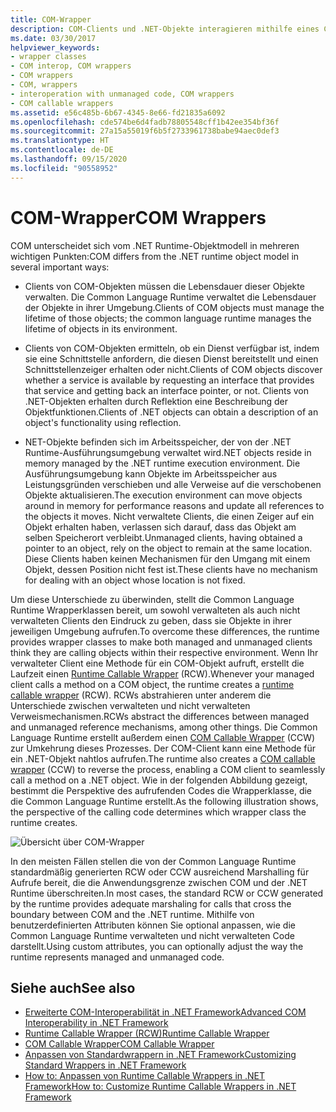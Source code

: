 ```yaml
---
title: COM-Wrapper
description: COM-Clients und .NET-Objekte interagieren mithilfe eines COM Callable Wrapper und eines Runtime Callable Wrapper. Die CLR erstellt Wrapper automatisch.
ms.date: 03/30/2017
helpviewer_keywords:
- wrapper classes
- COM interop, COM wrappers
- COM wrappers
- COM, wrappers
- interoperation with unmanaged code, COM wrappers
- COM callable wrappers
ms.assetid: e56c485b-6b67-4345-8e66-fd21835a6092
ms.openlocfilehash: cde574be6d4fadb78805548cff1b42ee354bf36f
ms.sourcegitcommit: 27a15a55019f6b5f2733961738babe94aec0def3
ms.translationtype: HT
ms.contentlocale: de-DE
ms.lasthandoff: 09/15/2020
ms.locfileid: "90558952"
---
```

# <a name="com-wrappers"></a><span data-ttu-id="a0da2-104">COM-Wrapper</span><span class="sxs-lookup"><span data-stu-id="a0da2-104">COM Wrappers</span></span>
<span data-ttu-id="a0da2-105">COM unterscheidet sich vom .NET Runtime-Objektmodell in mehreren wichtigen Punkten:</span><span class="sxs-lookup"><span data-stu-id="a0da2-105">COM differs from the .NET runtime object model in several important ways:</span></span>  
  
- <span data-ttu-id="a0da2-106">Clients von COM-Objekten müssen die Lebensdauer dieser Objekte verwalten. Die Common Language Runtime verwaltet die Lebensdauer der Objekte in ihrer Umgebung.</span><span class="sxs-lookup"><span data-stu-id="a0da2-106">Clients of COM objects must manage the lifetime of those objects; the common language runtime manages the lifetime of objects in its environment.</span></span>  
  
- <span data-ttu-id="a0da2-107">Clients von COM-Objekten ermitteln, ob ein Dienst verfügbar ist, indem sie eine Schnittstelle anfordern, die diesen Dienst bereitstellt und einen Schnittstellenzeiger erhalten oder nicht.</span><span class="sxs-lookup"><span data-stu-id="a0da2-107">Clients of COM objects discover whether a service is available by requesting an interface that provides that service and getting back an interface pointer, or not.</span></span> <span data-ttu-id="a0da2-108">Clients von .NET-Objekten erhalten durch Reflektion eine Beschreibung der Objektfunktionen.</span><span class="sxs-lookup"><span data-stu-id="a0da2-108">Clients of .NET objects can obtain a description of an object's functionality using reflection.</span></span>  
  
- <span data-ttu-id="a0da2-109">NET-Objekte befinden sich im Arbeitsspeicher, der von der .NET Runtime-Ausführungsumgebung verwaltet wird.</span><span class="sxs-lookup"><span data-stu-id="a0da2-109">NET objects reside in memory managed by the .NET runtime execution environment.</span></span> <span data-ttu-id="a0da2-110">Die Ausführungsumgebung kann Objekte im Arbeitsspeicher aus Leistungsgründen verschieben und alle Verweise auf die verschobenen Objekte aktualisieren.</span><span class="sxs-lookup"><span data-stu-id="a0da2-110">The execution environment can move objects around in memory for performance reasons and update all references to the objects it moves.</span></span> <span data-ttu-id="a0da2-111">Nicht verwaltete Clients, die einen Zeiger auf ein Objekt erhalten haben, verlassen sich darauf, dass das Objekt am selben Speicherort verbleibt.</span><span class="sxs-lookup"><span data-stu-id="a0da2-111">Unmanaged clients, having obtained a pointer to an object, rely on the object to remain at the same location.</span></span> <span data-ttu-id="a0da2-112">Diese Clients haben keinen Mechanismen für den Umgang mit einem Objekt, dessen Position nicht fest ist.</span><span class="sxs-lookup"><span data-stu-id="a0da2-112">These clients have no mechanism for dealing with an object whose location is not fixed.</span></span>  
  
 <span data-ttu-id="a0da2-113">Um diese Unterschiede zu überwinden, stellt die Common Language Runtime Wrapperklassen bereit, um sowohl verwalteten als auch nicht verwalteten Clients den Eindruck zu geben, dass sie Objekte in ihrer jeweiligen Umgebung aufrufen.</span><span class="sxs-lookup"><span data-stu-id="a0da2-113">To overcome these differences, the runtime provides wrapper classes to make both managed and unmanaged clients think they are calling objects within their respective environment.</span></span> <span data-ttu-id="a0da2-114">Wenn Ihr verwalteter Client eine Methode für ein COM-Objekt aufruft, erstellt die Laufzeit einen [Runtime Callable Wrapper](runtime-callable-wrapper.md) (RCW).</span><span class="sxs-lookup"><span data-stu-id="a0da2-114">Whenever your managed client calls a method on a COM object, the runtime creates a [runtime callable wrapper](runtime-callable-wrapper.md) (RCW).</span></span> <span data-ttu-id="a0da2-115">RCWs abstrahieren unter anderem die Unterschiede zwischen verwalteten und nicht verwalteten Verweismechanismen.</span><span class="sxs-lookup"><span data-stu-id="a0da2-115">RCWs abstract the differences between managed and unmanaged reference mechanisms, among other things.</span></span> <span data-ttu-id="a0da2-116">Die Common Language Runtime erstellt außerdem einen [COM Callable Wrapper](com-callable-wrapper.md) (CCW) zur Umkehrung dieses Prozesses. Der COM-Client kann eine Methode für ein .NET-Objekt nahtlos aufrufen.</span><span class="sxs-lookup"><span data-stu-id="a0da2-116">The runtime also creates a [COM callable wrapper](com-callable-wrapper.md) (CCW) to reverse the process, enabling a COM client to seamlessly call a method on a .NET object.</span></span> <span data-ttu-id="a0da2-117">Wie in der folgenden Abbildung gezeigt, bestimmt die Perspektive des aufrufenden Codes die Wrapperklasse, die die Common Language Runtime erstellt.</span><span class="sxs-lookup"><span data-stu-id="a0da2-117">As the following illustration shows, the perspective of the calling code determines which wrapper class the runtime creates.</span></span>  
  
 ![Übersicht über COM-Wrapper](./media/com-wrappers/bidirectional-com-overview.gif)  
  
 <span data-ttu-id="a0da2-119">In den meisten Fällen stellen die von der Common Language Runtime standardmäßig generierten RCW oder CCW ausreichend Marshalling für Aufrufe bereit, die die Anwendungsgrenze zwischen COM und der .NET Runtime überschreiten.</span><span class="sxs-lookup"><span data-stu-id="a0da2-119">In most cases, the standard RCW or CCW generated by the runtime provides adequate marshaling for calls that cross the boundary between COM and the .NET runtime.</span></span> <span data-ttu-id="a0da2-120">Mithilfe von benutzerdefinierten Attributen können Sie optional anpassen, wie die Common Language Runtime verwalteten und nicht verwalteten Code darstellt.</span><span class="sxs-lookup"><span data-stu-id="a0da2-120">Using custom attributes, you can optionally adjust the way the runtime represents managed and unmanaged code.</span></span>  
  
## <a name="see-also"></a><span data-ttu-id="a0da2-121">Siehe auch</span><span class="sxs-lookup"><span data-stu-id="a0da2-121">See also</span></span>

- <span data-ttu-id="a0da2-122">[Erweiterte COM-Interoperabilität in .NET Framework](/previous-versions/dotnet/netframework-4.0/bd9cdfyx(v=vs.100))</span><span class="sxs-lookup"><span data-stu-id="a0da2-122">[Advanced COM Interoperability in .NET Framework](/previous-versions/dotnet/netframework-4.0/bd9cdfyx(v=vs.100))</span></span>
- [<span data-ttu-id="a0da2-123">Runtime Callable Wrapper (RCW)</span><span class="sxs-lookup"><span data-stu-id="a0da2-123">Runtime Callable Wrapper</span></span>](runtime-callable-wrapper.md)
- [<span data-ttu-id="a0da2-124">COM Callable Wrapper</span><span class="sxs-lookup"><span data-stu-id="a0da2-124">COM Callable Wrapper</span></span>](com-callable-wrapper.md)
- <span data-ttu-id="a0da2-125">[Anpassen von Standardwrappern in .NET Framework](/previous-versions/dotnet/netframework-4.0/h7hx9abd(v=vs.100))</span><span class="sxs-lookup"><span data-stu-id="a0da2-125">[Customizing Standard Wrappers in .NET Framework](/previous-versions/dotnet/netframework-4.0/h7hx9abd(v=vs.100))</span></span>
- <span data-ttu-id="a0da2-126">[How to: Anpassen von Runtime Callable Wrappers in .NET Framework](/previous-versions/dotnet/netframework-4.0/56kh4hy7(v=vs.100))</span><span class="sxs-lookup"><span data-stu-id="a0da2-126">[How to: Customize Runtime Callable Wrappers in .NET Framework](/previous-versions/dotnet/netframework-4.0/56kh4hy7(v=vs.100))</span></span>

